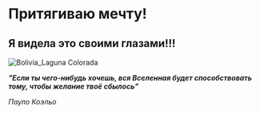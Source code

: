 # Притягиваю мечту!

## Я видела это своими глазами!!!

![Bolivia_Laguna Colorada](Bolivia_LagunaColorada.jpg)

__*"Если ты чего-нибудь хочешь, вся Вселенная будет способствовать тому, чтобы желание твоё сбылось"*__ 

*Пауло Коэльо*
